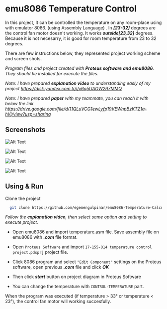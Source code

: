 # emu8086 Temperature Control

In this project, It can be controlled the temperature on any room-place using with emulator 8086. (using Assembly Language)
. In ***[23-32]*** degrees are the control fan motor doesn't working.
It works ***outside[23,32]*** degrees. Because it is not necesarry, it is good for room temperature from 23 to 32 degrees.

There are few instructions below, they represented project working scheme and screen shots.



 *Program files and project created with **Proteus software and emu8086**. They should be installed for execute the files.*


*Note: I have prepared  **explanation video** to understanding easly of my project
https://disk.yandex.com.tr/i/x6q5UAOW2R7MMQ*

*Note: I have prepared  **paper** with my teammate, you can reach it with below the link
https://drive.google.com/file/d/11QLuVCG1ewLyfp19VEWnpBzKTZ1a-hVj/view?usp=sharing*




## Screenshots

![Alt Text](https://www.linkpicture.com/q/temperature.jpg)




![Alt Text](https://www.linkpicture.com/q/4_343.jpg)



![Alt Text](https://www.linkpicture.com/q/3_382.jpg)


![Alt Text](https://www.linkpicture.com/q/temp2.jpg)




## Using & Run 



Clone the project

```bash
  git clone https://github.com/egemengulpinar/emu8086-Temperature-Calculation.git
```

*Follow the ***explanation video***, then select same option and setting to execute project.*


- Open emu8086 and import temperature.asm file. Save assembly file on emu8086 with ***.com*** file format.

- Open `Proteus Software` and import `17-155-014 temperature control project.pdsprj` project file.



- Click 8086 program and select `"Edit Component"` settings on the Proteus software, open previous ***.com*** file and click ***OK***

- Then click ***start*** button on project diagram in Proteus Software

- You can change the temperature with  `CONTROL-TEMPERATURE` part.

When the program was executed (if  temperature > 33&deg;  or temperature < 23&deg;), the control fan motor will working succesfully.






